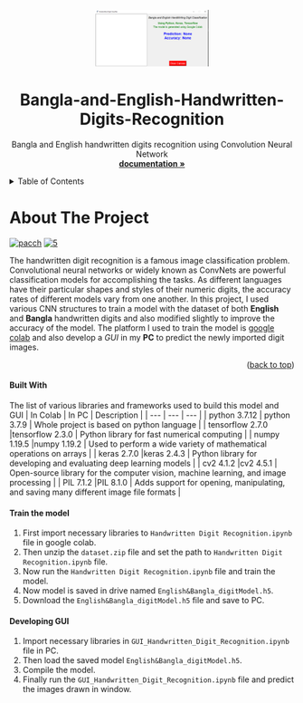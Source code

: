 <div id="top"></div>
<!-- PROJECT LOGO -->
<br />
<div align="center">
  <a href="https://github.com/othneildrew/Best-README-Template">
    <img src="Images/Project_window.PNG" alt="Logo" width="200" height="100">
  </a>

  <h1 align="center">Bangla-and-English-Handwritten-Digits-Recognition</h3>

  <p align="center">
    Bangla and English handwritten digits recognition using Convolution Neural Network
    <br />
    <a href="https://github.com/Perdente/Projects/blob/main/4th%20year/AI_courseProject/class_staffs/project%20proposal.pdf"><strong>documentation »</strong></a>
    <br />
  </p>
</div>

<!-- TABLE OF CONTENTS -->
<details>
  <summary>Table of Contents</summary>
  <ol>
    <li>
      <a href="#about-the-project">About The Project</a>
    </li>
    <li>
        <a href="#built-with">Built With</a>
    </li>
    <li>
      <a href="#train-the-model">Train the model</a>
    </li>
    <li>
      <a href="#developing-gui">Developing GUI</a>
    </li>
  </ol>
</details>


<!-- ABOUT THE PROJECT -->
# About The Project

<a href="https://ibb.co/D7xQM65"><img src="https://i.ibb.co/gD5JWXz/pacch.png" alt="pacch" border="0"></a>
<a href="https://ibb.co/n3vvQtZ"><img src="https://i.ibb.co/CJZZVDN/5.png" alt="5" border="0"></a>




The handwritten digit recognition is a famous image classification problem. Convolutional neural networks or widely known as ConvNets are powerful classification models for accomplishing the tasks. As different languages have their particular shapes and styles of their numeric digits, the accuracy rates of different models vary from one another. In this project, I used various CNN structures to train a model with the dataset of both **English** and **Bangla** handwritten digits and also modified slightly to improve the accuracy of the model. The platform I used to train the model is [google colab](https://colab.research.google.com/?utm_source=scs-index) and also develop a _GUI_ in my **PC**
to predict the newly imported digit images.

<p align="right">(<a href="#top">back to top</a>)</p>


#### Built With

The list of various libraries and frameworks used to build this model and GUI
| In Colab | In PC | Description |
| --- | --- | --- |
| python $3.7.12$ | python $3.7.9$ | Whole project is based on python language |
| tensorflow $2.7.0$ |tensorflow $2.3.0$ | Python library for fast numerical computing  |
| numpy $1.19.5$ |numpy $1.19.2$ | Used to perform a wide variety of mathematical operations on arrays |
| keras $2.7.0$ |keras $2.4.3$ |  Python library for developing and evaluating deep learning models |
| cv2 $4.1.2$ |cv2 $4.5.1$ |  Open-source library for the computer vision, machine learning, and image processing |
| PIL $7.1.2$ |PIL $8.1.0$ | Adds support for opening, manipulating, and saving many different image file formats |



<!-- GETTING STARTED -->

#### Train the model
1. First import necessary libraries to `Handwritten Digit Recognition.ipynb` file in google colab.
2. Then unzip the `dataset.zip` file and set the path to `Handwritten Digit Recognition.ipynb` file.
3. Now run the `Handwritten Digit Recognition.ipynb` file and train the model.
4. Now model is saved in drive named `English&Bangla_digitModel.h5`.
5. Download the `English&Bangla_digitModel.h5` file and save to PC.

#### Developing GUI
1. Import necessary libraries in `GUI_Handwritten_Digit_Recognition.ipynb` file in PC.
2. Then load the saved model `English&Bangla_digitModel.h5`.
3. Compile the model.
4. Finally run the `GUI_Handwritten_Digit_Recognition.ipynb` file and predict the images drawn in window.








